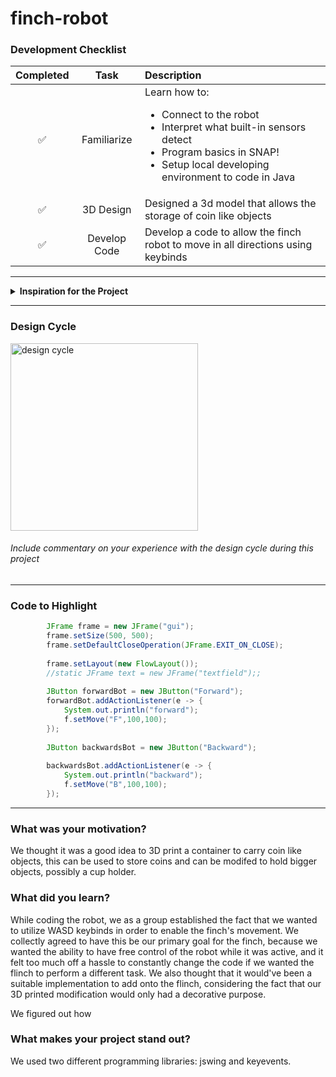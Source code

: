 # finch-robot

### Development Checklist

| Completed | Task         | Description |
|:---------:| :-----------:|:------------|
|    ✅     | Familiarize  | Learn how to: <ul><li>Connect to the robot</li><li>Interpret what built-in sensors detect</li><li>Program basics in SNAP!</li><li>Setup local developing environment to code in Java</li></ul>|
|    ✅     | 3D Design    | Designed a 3d model that allows the storage of coin like objects|
|    ✅     | Develop Code | Develop a code to allow the finch robot to move in all directions using keybinds|

---

<details>
  
<summary><strong>Inspiration for the Project</strong></summary>

The creation of a finch robot that implements the controls of an average video game; which allows for WASD keyboard inputs along with a toggle sprint system which quickens the speed of the robot's movement.

</details>

---

### Design Cycle
<img src="design_cycle.png" alt="design cycle" width="300" height="300">

###### Include commentary on your experience with the design cycle during this project

---

### Code to Highlight
```java
        JFrame frame = new JFrame("gui");
        frame.setSize(500, 500);
        frame.setDefaultCloseOperation(JFrame.EXIT_ON_CLOSE);
        
        frame.setLayout(new FlowLayout());
        //static JFrame text = new JFrame("textfield");;
        
        JButton forwardBot = new JButton("Forward");
        forwardBot.addActionListener(e -> {
            System.out.println("forward");
            f.setMove("F",100,100);
        });
        
        JButton backwardsBot = new JButton("Backward");
        
        backwardsBot.addActionListener(e -> {
            System.out.println("backward");
            f.setMove("B",100,100);
        });
```

---

### What was your motivation?
We thought it was a good idea to 3D print a container to carry coin like objects, this can be used to store coins and can be modifed to hold bigger objects, possibly a cup holder. 

### What did you learn?
While coding the robot, we as a group established the fact that we wanted to utilize WASD keybinds in order to enable the finch's movement. We collectly agreed to have this be our primary goal for the finch, because we wanted the ability to have free control of the robot while it was active, and it felt too much off a hassle to constantly change the code if we wanted the flinch to perform a different task. We also thought that it would've been a suitable implementation to add onto the flinch, considering the fact that our 3D printed modification would only had a decorative purpose.

We figured out how 
  
### What makes your project stand out?
We used two different programming libraries: jswing and keyevents.
